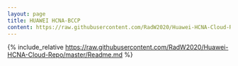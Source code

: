 ```yaml
---
layout: page
title: HUAWEI HCNA-BCCP
content: https://raw.githubusercontent.com/RadW2020/Huawei-HCNA-Cloud-Repo/master/Readme.md
---
```



 {% include_relative https://raw.githubusercontent.com/RadW2020/Huawei-HCNA-Cloud-Repo/master/Readme.md %}
